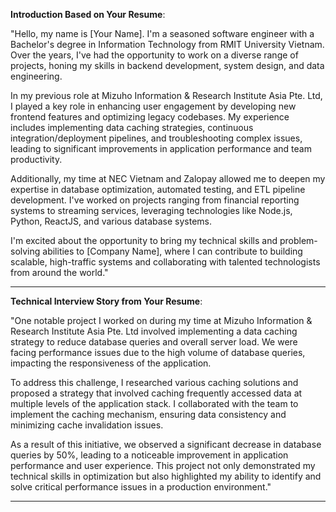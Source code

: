 **Introduction Based on Your Resume**:

"Hello, my name is [Your Name]. I'm a seasoned software engineer with a Bachelor's degree in Information Technology from RMIT University Vietnam. Over the years, I've had the opportunity to work on a diverse range of projects, honing my skills in backend development, system design, and data engineering.

In my previous role at Mizuho Information & Research Institute Asia Pte. Ltd, I played a key role in enhancing user engagement by developing new frontend features and optimizing legacy codebases. My experience includes implementing data caching strategies, continuous integration/deployment pipelines, and troubleshooting complex issues, leading to significant improvements in application performance and team productivity.

Additionally, my time at NEC Vietnam and Zalopay allowed me to deepen my expertise in database optimization, automated testing, and ETL pipeline development. I've worked on projects ranging from financial reporting systems to streaming services, leveraging technologies like Node.js, Python, ReactJS, and various database systems.

I'm excited about the opportunity to bring my technical skills and problem-solving abilities to [Company Name], where I can contribute to building scalable, high-traffic systems and collaborating with talented technologists from around the world."

---

**Technical Interview Story from Your Resume**:

"One notable project I worked on during my time at Mizuho Information & Research Institute Asia Pte. Ltd involved implementing a data caching strategy to reduce database queries and overall server load. We were facing performance issues due to the high volume of database queries, impacting the responsiveness of the application.

To address this challenge, I researched various caching solutions and proposed a strategy that involved caching frequently accessed data at multiple levels of the application stack. I collaborated with the team to implement the caching mechanism, ensuring data consistency and minimizing cache invalidation issues.

As a result of this initiative, we observed a significant decrease in database queries by 50%, leading to a noticeable improvement in application performance and user experience. This project not only demonstrated my technical skills in optimization but also highlighted my ability to identify and solve critical performance issues in a production environment."


-----